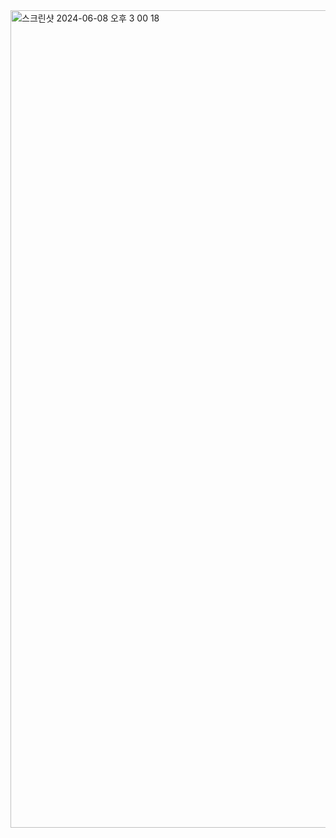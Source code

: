 <img width="1308" alt="스크린샷 2024-06-08 오후 3 00 18" src="https://github.com/freshsong/golfproject/assets/154946396/5e41ac08-9a63-4af5-a291-a8e0c1e5a959">
